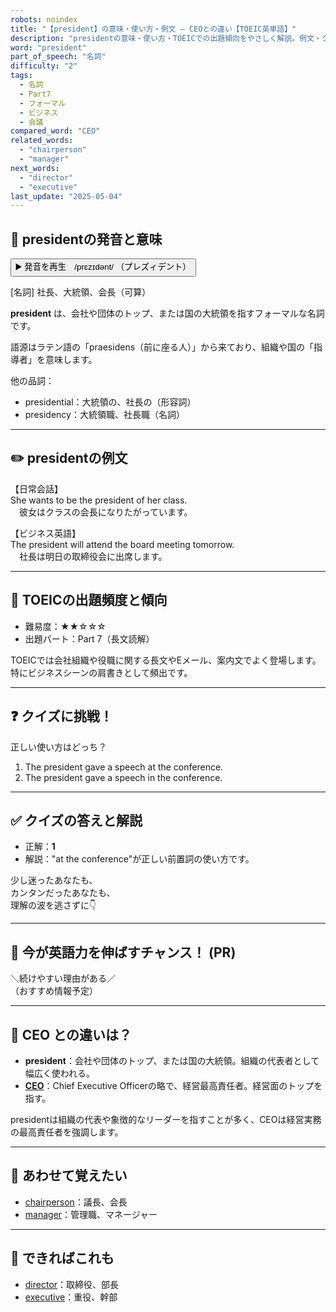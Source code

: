 ```yaml
---
robots: noindex
title: "【president】の意味・使い方・例文 ― CEOとの違い【TOEIC英単語】"
description: "presidentの意味・使い方・TOEICでの出題傾向をやさしく解説。例文・クイズ付きでCEOとの違いもわかりやすく学べます。"
word: "president"
part_of_speech: "名詞"
difficulty: "2"
tags:
  - 名詞
  - Part7
  - フォーマル
  - ビジネス
  - 会議
compared_word: "CEO"
related_words:
  - "chairperson"
  - "manager"
next_words:
  - "director"
  - "executive"
last_update: "2025-05-04"
---
```


## 🔰 presidentの発音と意味

<button class="play-audio" onclick="playTTS('president')">
  <span class="play-audio-main">
    ▶️ 発音を再生　/prɛzɪdənt/
  </span>
  <span class="play-audio-sub">
    （プレズィデント）
  </span>
</button>

[名詞] 社長、大統領、会長（可算）

**president** は、会社や団体のトップ、または国の大統領を指すフォーマルな名詞です。

語源はラテン語の「praesidens（前に座る人）」から来ており、組織や国の「指導者」を意味します。

他の品詞：  
- presidential：大統領の、社長の（形容詞）
- presidency：大統領職、社長職（名詞）

---

## ✏️ presidentの例文

【日常会話】  
She wants to be the president of her class.  
　彼女はクラスの会長になりたがっています。

【ビジネス英語】  
The president will attend the board meeting tomorrow.  
　社長は明日の取締役会に出席します。

---

## 🎯 TOEICの出題頻度と傾向

- 難易度：★★☆☆☆
- 出題パート：Part 7（長文読解）

TOEICでは会社組織や役職に関する長文やEメール、案内文でよく登場します。特にビジネスシーンの肩書きとして頻出です。

---

## ❓ クイズに挑戦！

正しい使い方はどっち？

1. The president gave a speech at the conference.  
2. The president gave a speech in the conference.

---

## ✅ クイズの答えと解説

- 正解：**1**
- 解説："at the conference"が正しい前置詞の使い方です。

少し迷ったあなたも、  
カンタンだったあなたも、  
理解の波を逃さずに👇️

---

## 🚀 今が英語力を伸ばすチャンス！ (PR)

<div class="info-center">
＼続けやすい理由がある／<br>  
（おすすめ情報予定）
</div>

---

## 🤔  CEO との違いは？

- **president**：会社や団体のトップ、または国の大統領。組織の代表者として幅広く使われる。
- **[CEO](/CEO)**：Chief Executive Officerの略で、経営最高責任者。経営面のトップを指す。

presidentは組織の代表や象徴的なリーダーを指すことが多く、CEOは経営実務の最高責任者を強調します。

---

## 🧩 あわせて覚えたい

- [chairperson](/word/chairperson)：議長、会長
- [manager](/word/manager)：管理職、マネージャー

---

## 📖 できればこれも

- [director](/word/director)：取締役、部長
- [executive](/word/executive)：重役、幹部

<!-- cvid: aid14_bid49 -->
